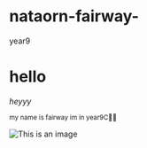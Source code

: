 # nataorn-fairway-
year9
# hello
_heyyy_

<sub>my name is fairway im in year9C:face_with_spiral_eyes:	<sub>


![This is an image](https://myoctocat.com/assets/images/base-octocat.svg)
